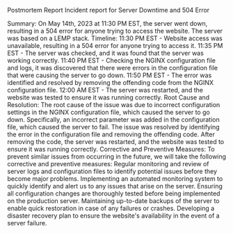 Postmortem Report
Incident report for Server Downtime and 504 Error

Summary: On May 14th, 2023 at 11:30 PM EST, the server went down, resulting in a 504 error for anyone trying to access the website. The server was based on a LEMP stack.
Timeline: 11:30 PM EST - Website access was unavailable, resulting in a 504 error for anyone trying to access it. 
11:35 PM EST - The server was checked, and it was found that the server was working correctly. 
11:40 PM EST - Checking the NGINX configuration file and logs, it was discovered that there were errors in the configuration file that were causing the server to go down.
11:50 PM EST - The error was identified and resolved by removing the offending code from the NGINX configuration file. 12:00 AM EST - The server was restarted, and the website was tested to ensure it was running correctly.
Root Cause and Resolution: The root cause of the issue was due to incorrect configuration settings in the NGINX configuration file, which caused the server to go down. Specifically, an incorrect parameter was added in the configuration file, which caused the server to fail.
The issue was resolved by identifying the error in the configuration file and removing the offending code. After removing the code, the server was restarted, and the website was tested to ensure it was running correctly.
Corrective and Preventive Measures: To prevent similar issues from occurring in the future, we will take the following corrective and preventive measures:
Regular monitoring and review of server logs and configuration files to identify potential issues before they become major problems.
Implementing an automated monitoring system to quickly identify and alert us to any issues that arise on the server.
Ensuring all configuration changes are thoroughly tested before being implemented on the production server.
Maintaining up-to-date backups of the server to enable quick restoration in case of any failures or crashes.
Developing a disaster recovery plan to ensure the website's availability in the event of a server failure.

